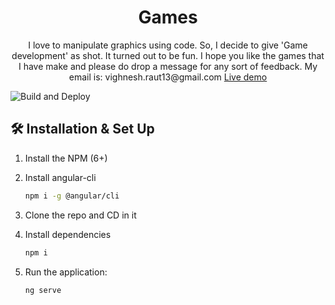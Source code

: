 <h1 align="center">
  Games
</h1>
<p align="center">
  I love to manipulate graphics using code. So, I decide to give 'Game 
  development' as shot. It turned out to be fun. I hope you like the games 
  that I have make and please do drop a message for any sort of feedback.
  My email is: vighnesh.raut13@gmail.com
  <a href="https://vighnesh153-canvas.github.io/games/">Live demo</a>
</p>

![Build and Deploy](https://github.com/vighnesh153-canvas/games/workflows/Build%20and%20Deploy/badge.svg?branch=master)

## 🛠 Installation & Set Up

1. Install the NPM (6+)

2. Install angular-cli

   ```sh
   npm i -g @angular/cli
   ```

3. Clone the repo and CD in it

4. Install dependencies
   
      ```sh
      npm i
      ```
5. Run the application:
  
    ```sh
    ng serve 
    ```
 
